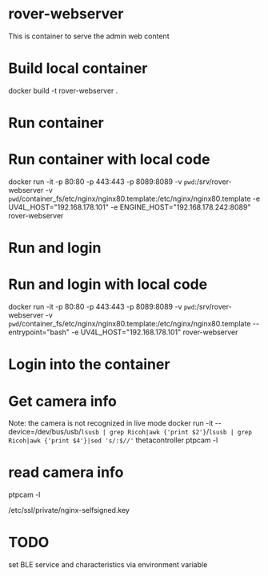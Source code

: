 # rover-webserver

This is container to serve the admin web content

# Build local container
docker build -t rover-webserver .


# Run container

# Run container with local code
docker run -it -p 80:80 -p 443:443 -p 8089:8089 -v `pwd`:/srv/rover-webserver -v `pwd`/container_fs/etc/nginx/nginx80.template:/etc/nginx/nginx80.template -e UV4L_HOST="192.168.178.101" -e ENGINE_HOST="192.168.178.242:8089" rover-webserver

# Run and login

# Run and login with local code
docker run -it -p 80:80 -p 443:443 -p 8089:8089 -v `pwd`:/srv/rover-webserver -v `pwd`/container_fs/etc/nginx/nginx80.template:/etc/nginx/nginx80.template --entrypoint="bash" -e UV4L_HOST="192.168.178.101" rover-webserver

# Login into the container





# Get camera info
Note: the camera is not recognized in live mode
docker run -it --device=/dev/bus/usb/`lsusb | grep Ricoh|awk {'print $2'}`/`lsusb | grep Ricoh|awk {'print $4'}|sed 's/:$//'` thetacontroller ptpcam -l

# read camera info
ptpcam -l


/etc/ssl/private/nginx-selfsigned.key

# TODO
set BLE service and characteristics via environment variable
